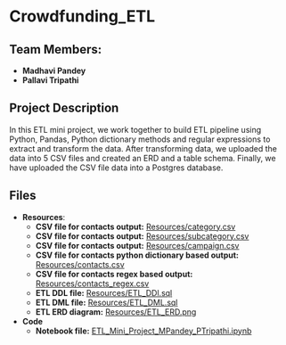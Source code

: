# Crowdfunding_ETL
## Team Members:
* **Madhavi Pandey**
* **Pallavi Tripathi**

## Project Description
In this ETL mini project, we work together to build ETL pipeline using Python, Pandas, Python dictionary methods and regular expressions to extract and transform the data. After transforming data, we uploaded the data into 5 CSV files and created an ERD and a table schema. Finally, we have uploaded the CSV file data into a Postgres database.

## Files
* **Resources**:
   * **CSV file for contacts output:** [Resources/category.csv](https://github.com/pallavitripathi3107/Crowdfunding_ETL/blob/main/Resources/category.csv)
   * **CSV file for contacts output:** [Resources/subcategory.csv](https://github.com/pallavitripathi3107/Crowdfunding_ETL/blob/main/Resources/subcategory.csv)
   * **CSV file for contacts output:** [Resources/campaign.csv](https://github.com/pallavitripathi3107/Crowdfunding_ETL/blob/main/Resources/campaign.csv)
   * **CSV file for contacts python dictionary based output:** [Resources/contacts.csv](https://github.com/pallavitripathi3107/Crowdfunding_ETL/blob/main/Resources/contacts.csv)
   * **CSV file for contacts regex based output:** [Resources/contacts_regex.csv](https://github.com/pallavitripathi3107/Crowdfunding_ETL/blob/main/Resources/contacts_regex.csv)
   * **ETL DDL file:** [Resources/ETL_DDl.sql](https://github.com/pallavitripathi3107/Crowdfunding_ETL/blob/main/Resources/ETL_DDl.sql)
   * **ETL DML file:** [Resources/ETL_DML.sql](https://github.com/pallavitripathi3107/Crowdfunding_ETL/blob/main/Resources/ETL_DML.sql)
   * **ETL ERD diagram:** [Resources/ETL_ERD.png](https://github.com/pallavitripathi3107/Crowdfunding_ETL/blob/main/Resources/ETL_ERD.png)
* **Code**
   * **Notebook file:** [ETL_Mini_Project_MPandey_PTripathi.ipynb](https://github.com/pallavitripathi3107/Crowdfunding_ETL/blob/main/ETL_Mini_Project_MPandey_PTripathi.ipynb)
 
  
